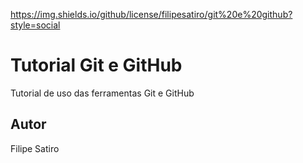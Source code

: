https://img.shields.io/github/license/filipesatiro/git%20e%20github?style=social
# Tutorial Git e GitHub
Tutorial de uso das ferramentas Git e GitHub
## Autor
Filipe Satiro
